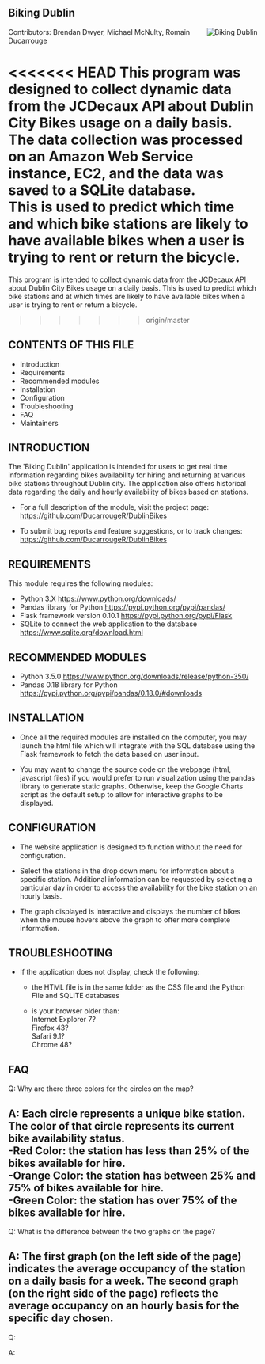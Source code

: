 
Biking Dublin
-----------------

<img src="http://www.transportforireland.ie/assets/dublin-bikes2.png"
 alt="Biking Dublin" title="BikingDublin" align="right" />
Contributors: Brendan Dwyer, Michael McNulty, Romain Ducarrouge  
 

<<<<<<< HEAD
This program was designed to collect dynamic data from the JCDecaux API about Dublin City Bikes
usage on a daily basis. The data collection was processed on an Amazon Web Service instance, EC2, 
and the data was saved to a SQLite database.  
This is used to predict which time and which bike stations are likely to have available bikes 
when a user is trying to rent or return the bicycle.
=======
This program is intended to collect dynamic data from the JCDecaux API about Dublin City Bikes
usage on a daily basis. 
This is used to predict which bike stations and at which times are likely to have available bikes 
when a user is trying to rent or return a bicycle.
>>>>>>> origin/master


CONTENTS OF THIS FILE
-----------------
   
 * Introduction
 * Requirements
 * Recommended modules
 * Installation
 * Configuration
 * Troubleshooting
 * FAQ
 * Maintainers

 
INTRODUCTION
-----------------
The 'Biking Dublin' application is intended for users to get real time information regarding
bikes availability for hiring and returning at various bike stations throughout Dublin city.
The application also offers historical data regarding the daily and hourly availability of bikes 
based on stations.

 * For a full description of the module, visit the project page:
   https://github.com/DucarrougeR/DublinBikes

 * To submit bug reports and feature suggestions, or to track changes:
   https://github.com/DucarrougeR/DublinBikes
 
 
REQUIREMENTS
-----------------
This module requires the following modules:

 * Python 3.X 
		https://www.python.org/downloads/
 * Pandas library for Python
		https://pypi.python.org/pypi/pandas/
 * Flask framework version 0.10.1
		https://pypi.python.org/pypi/Flask
 * SQLite to connect the web application to the database
		https://www.sqlite.org/download.html
 
 
RECOMMENDED MODULES
--------------------
 * Python 3.5.0
		https://www.python.org/downloads/release/python-350/
 * Pandas 0.18 library for Python
		https://pypi.python.org/pypi/pandas/0.18.0/#downloads
 
 
INSTALLATION
-----------------
 * 	Once all the required modules are installed on the computer, you may launch the html file which
	will integrate with the SQL database using the Flask framework to fetch the data based on user input.

 * 	You may want to change the source code on the webpage (html, javascript files) if you would prefer to run 
	visualization using the pandas library to generate static graphs. Otherwise, keep the Google Charts script 
	as the default setup to allow for interactive graphs to be displayed.
 
 
CONFIGURATION
-----------------
 * 	The website application is designed to function without the need for configuration.

 * 	Select the stations in the drop down menu for information about a specific station.
	Additional information can be requested by selecting a particular day in order to access the 
	availability for the bike station on an hourly basis.

 * 	The graph displayed is interactive and displays the number of bikes when the mouse hovers above the 
	graph to offer more complete information.
 
 
TROUBLESHOOTING
-----------------
 * If the application does not display, check the following:

   - the HTML file is in the same folder as the CSS file and the Python File and SQLITE databases

   - is your browser older than:   
		Internet Explorer 7?   
		Firefox 43?   
		Safari 9.1?   
		Chrome 48?  

FAQ
-----------------

Q: 	Why are there three colors for the circles on the map?

A: 	Each circle represents a unique bike station. The color of that circle represents its
	current bike availability status.   
	-Red Color: the station has less than 25% of the bikes available for hire.  
	-Orange Color: the station has between 25% and 75% of bikes available for hire.  
	-Green Color: the station has over 75% of the bikes available for hire.  
 ----------------------------------------------------------------------------------------------------------
 Q:	What is the difference between the two graphs on the page?
 
 A:	The first graph (on the left side of the page) indicates the average occupancy of the station on a 
	daily basis for a week. The second graph (on the right side of the page) reflects the average occupancy 
	on an hourly basis for the specific day chosen. 
 ----------------------------------------------------------------------------------------------------------
 Q:	
 
 A:	
 
 
